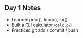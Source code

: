 ## Day 1 Notes
- Learned print(), input(), int()
- Built a CLI calculator (`calc.py`)
- Practiced git add / commit / push